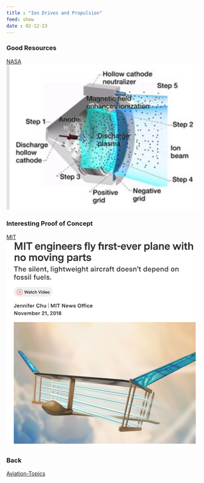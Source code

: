 ```yaml
---
title : "Ion Drives and Propulsion"
feed: show
date : 02-12-23
---
```

### Good Resources
[NASA](https://www.nasa.gov/centers/glenn/technology/Ion_Propulsion1.html) 
![](notes/images/NASA%20ION%20Thruster.png)

### Interesting Proof of Concept
[MIT](https://news.mit.edu/2018/first-ionic-wind-plane-no-moving-parts-1121)
![](notes/images/ION%20Wind%20Plane%20MIT.png)

### Back 
[Aviation-Topics](notes/aviation/Aviation-Topics.md)